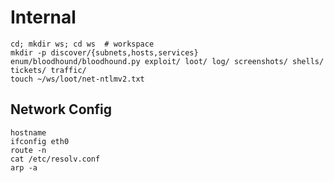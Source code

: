 # Internal

```
cd; mkdir ws; cd ws  # workspace
mkdir -p discover/{subnets,hosts,services} enum/bloodhound/bloodhound.py exploit/ loot/ log/ screenshots/ shells/ tickets/ traffic/
touch ~/ws/loot/net-ntlmv2.txt
```




## Network Config

```
hostname
ifconfig eth0
route -n
cat /etc/resolv.conf
arp -a
```

